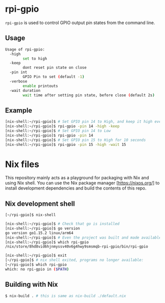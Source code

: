 # rpi-gpio

`rpi-gpio` is used to control GPIO output pin states from the command line.

## Usage

```sh
Usage of rpi-gpio:
  -high
        set to high
  -keep
        dont reset pin state on close
  -pin int
        GPIO Pin to set (default -1)
  -verbose
        enable printouts
  -wait duration
        wait time after setting pin state, before close (default 2s)

```

## Example

```sh
[nix-shell:~/rpi-gpio]$ # Set GPIO pin 14 to High, and keep it high even after rpi-gpio has terminated
[nix-shell:~/rpi-gpio]$ rpi-gpio -pin 14 -high -keep
[nix-shell:~/rpi-gpio]$ # Set GPIO pin 14 to Low
[nix-shell:~/rpi-gpio]$ rpi-gpio -pin 14
[nix-shell:~/rpi-gpio]$ # Set GPIO pin 15 to High for 10 seconds
[nix-shell:~/rpi-gpio]$ rpi-gpio -pin 15 -high -wait 15
```

# Nix files

This repository mainly acts as a playground for packaging with Nix and using Nix shell.
You can use the Nix package manager [https://nixos.org/] to install development dependencies
and build the contents of this repo.

## Nix development shell

```sh
[~/rpi-gpio]$ nix-shell

[nix-shell:~/rpi-gpio]$ # Check that go is installed
[nix-shell:~/rpi-gpio]$ go version
go version go1.15.2 linux/arm64 
[nix-shell:~/rpi-gpio]$ # Even the project was built and made available in PATH of nix-shell
[nix-shell:~/rpi-gpio]$ which rpi-gpio
/nix/store/8hd8vid6hjnmyssv40v6g4hwy9smsmqb-rpi-gpio/bin/rpi-gpio

[nix-shell:~/rpi-gpio]$ exit
[~/rpi-gpio]$ # nix shell exited, programs no longer available:
[~/rpi-gpio]$ which rpi-gpio
which: no rpi-gpio in ($PATH) 
```

## Building with Nix

```sh
$ nix-build . # this is same as nix-build ./default.nix
```
